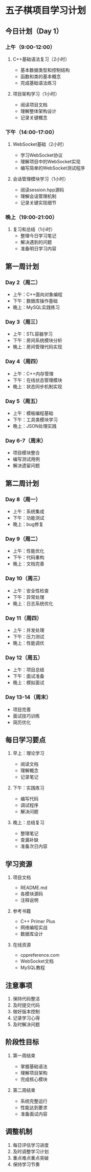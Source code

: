 # 五子棋项目学习计划

## 今日计划（Day 1）
### 上午（9:00-12:00）
1. C++基础语法复习（2小时）
   - 基本数据类型和控制结构
   - 函数和类的基本概念
   - 完成基础语法练习

2. 项目架构学习（1小时）
   - 阅读项目文档
   - 理解整体架构设计
   - 记录关键概念

### 下午（14:00-17:00）
1. WebSocket基础（2小时）
   - 学习WebSocket协议
   - 理解项目中的WebSocket实现
   - 编写简单的WebSocket测试程序

2. 会话管理模块学习（1小时）
   - 阅读session.hpp源码
   - 理解会话管理机制
   - 记录关键实现细节

### 晚上（19:00-21:00）
1. 复习和总结（1小时）
   - 整理今日学习笔记
   - 解决遇到的问题
   - 准备明日学习内容

## 第一周计划
### Day 2（周二）
- 上午：C++面向对象编程
- 下午：数据库操作基础
- 晚上：MySQL实践练习

### Day 3（周三）
- 上午：STL容器学习
- 下午：房间系统模块分析
- 晚上：房间管理代码实现

### Day 4（周四）
- 上午：C++内存管理
- 下午：在线状态管理模块
- 晚上：状态同步机制实现

### Day 5（周五）
- 上午：模板编程基础
- 下午：工具类模块学习
- 晚上：JSON处理实践

### Day 6-7（周末）
- 项目模块整合
- 编写测试用例
- 解决遗留问题

## 第二周计划
### Day 8（周一）
- 上午：系统集成
- 下午：功能测试
- 晚上：bug修复

### Day 9（周二）
- 上午：性能优化
- 下午：代码重构
- 晚上：文档完善

### Day 10（周三）
- 上午：安全性检查
- 下午：异常处理
- 晚上：日志系统优化

### Day 11（周四）
- 上午：并发处理
- 下午：压力测试
- 晚上：性能调优

### Day 12（周五）
- 上午：项目总结
- 下午：面试准备
- 晚上：模拟面试

### Day 13-14（周末）
- 项目完善
- 面试技巧训练
- 简历优化

## 每日学习要点
1. 早上：理论学习
   - 阅读文档
   - 理解概念
   - 记录笔记

2. 下午：实践练习
   - 编写代码
   - 调试程序
   - 解决问题

3. 晚上：总结复习
   - 整理笔记
   - 查漏补缺
   - 准备次日内容

## 学习资源
1. 项目文档
   - README.md
   - 各模块源码
   - 注释说明

2. 参考书籍
   - C++ Primer Plus
   - 网络编程实战
   - 数据库设计

3. 在线资源
   - cppreference.com
   - WebSocket文档
   - MySQL教程

## 注意事项
1. 保持代码整洁
2. 及时提交代码
3. 做好版本控制
4. 记录学习心得
5. 及时解决问题

## 阶段性目标
1. 第一周结束
   - 掌握基础语法
   - 理解项目架构
   - 完成核心模块

2. 第二周结束
   - 系统完整运行
   - 性能达到要求
   - 准备面试内容

## 调整机制
1. 每日评估学习进度
2. 及时调整学习计划
3. 重点难点重点突破
4. 保持学习节奏 